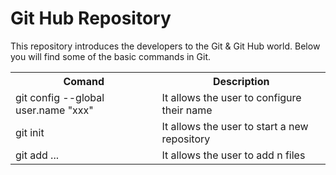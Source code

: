 <h1>Git Hub Repository</h1>

<p> 
    This repository introduces the developers to the Git & Git Hub world.
    Below you will find some of the basic commands in Git.
</p>

<table>
    <tr>
        <th>Comand</th>
        <th> Description</th>
    </tr>
    <tr>
        <td>git config --global user.name "xxx"</td>
        <td> It allows the user to configure their name</td>
    </tr>
    <tr>
        <td>git init</td>
        <td> It allows the user to start a new repository</td>
    </tr>
    <tr>
        <td>git add <file1> <file2> ... <filen></td>
        <td> It allows the user to add n files</td>
    </tr>
</table>
